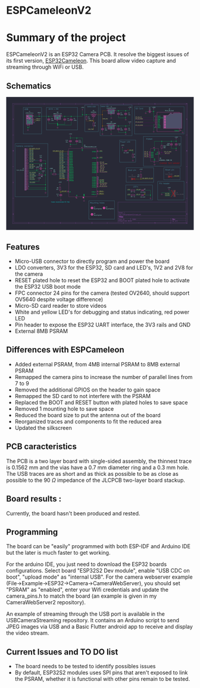 # ESPCameleonV2

# Summary of the project

ESPCameleonV2 is an ESP32 Camera PCB. It resolve the biggest issues of its first version, [ESP32Cameleon](https://github.com/Alan-GIRAUDON/ESPCameleon). This board allow video capture and streaming through WiFi or USB.

## Schematics

![schematics](./ESPCameleonV2.svg)

## Features

- Micro-USB connector to directly program and power the board
- LDO converters, 3V3 for the ESP32, SD card and LED's, 1V2 and 2V8 for the camera
- RESET plated hole to reset the ESP32 and BOOT plated hole to activate the ESP32 USB boot mode
- FPC connector 24 pins for the camera (tested OV2640, should support OV5640 despite voltage difference)
- Micro-SD card reader to store videos
- White and yellow LED's for debugging and status indicating, red power LED
- Pin header to expose the ESP32 UART interface, the 3V3 rails and GND
- External 8MB PSRAM

## Differences with ESPCameleon

- Added external PSRAM, from 4MB internal PSRAM to 8MB external PSRAM
- Remapped the camera pins to increase the number of parallel lines from 7 to 9
- Removed the additional GPIOS on the header to gain space
- Remapped the SD card to not interfere with the PSRAM
- Replaced the BOOT and RESET button with plated holes to save space
- Removed 1 mounting hole to save space
- Reduced the board size to put the antenna out of the board
- Reorganized traces and components to fit the reduced area
- Updated the silkscreen
## PCB caracteristics

The PCB is a two layer board with single-sided assembly, the thinnest trace is 0.1562 mm and the vias have a 0.7 mm diameter ring and a 0.3 mm hole. The USB traces are as short and as thick as possible to be as close as possible to the 90 $\Omega$ impedance of the JLCPCB two-layer board stackup.

## Board results :

Currently, the board hasn't been produced and rested.

## Programming

The board can be "easily" programmed with both ESP-IDF and Arduino IDE but the later is much faster to get working.

For the arduino IDE, you just need to download the ESP32 boards configurations. Select board "ESP32S2 Dev module", enable "USB CDC on boot", "upload mode" as "internal USB". For the camera webserver example (File->Example->ESP32->Camera->CameraWebServer), you should set "PSRAM" as "enabled", enter your Wifi credentials and update the camera_pins.h to match the board (an example is given in my CameraWebServer2 repository).

An example of streaming through the USB port is available in the USBCameraStreaming repository. It contains an Arduino script to send JPEG images via USB and a Basic Flutter android app to receive and display the video stream.

## Current Issues and TO DO list

- The board needs to be tested to identify possibles issues
- By default, ESP32S2 modules uses SPI pins that aren't exposed to link the PSRAM, whether it is functional with other pins remain to be tested.
